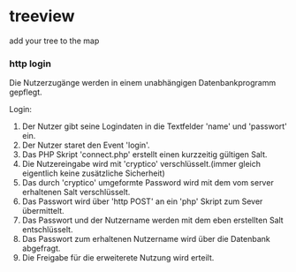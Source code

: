# treeview
add your tree to the map


### http login
Die Nutzerzugänge werden in einem unabhängigen Datenbankprogramm gepflegt.

Login:
1. Der Nutzer gibt seine Logindaten in die Textfelder 'name' und 'passwort' ein.
2. Der Nutzer staret den Event 'login'.
3. Das PHP Skript 'connect.php' erstellt einen kurzzeitig gültigen Salt.
4. Die Nutzereingabe wird mit 'cryptico' verschlüsselt.(immer gleich eigentlich keine zusätzliche Sicherheit)
5. Das durch 'cryptico' umgeformte Password wird mit dem vom server erhaltenen Salt verschlüsselt.
6. Das Passwort wird über 'http POST' an ein 'php' Skript zum Sever übermittelt.
7. Das Passwort und der Nutzername werden mit dem eben erstellten Salt entschlüsselt.
8. Das Passwort zum erhaltenen Nutzername wird über die Datenbank abgefragt.
9. Die Freigabe für die erweiterete Nutzung wird erteilt.
